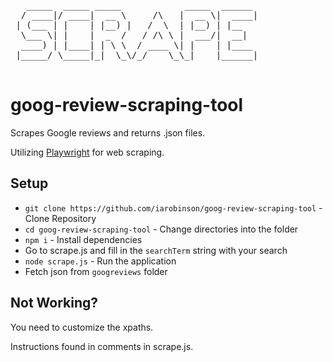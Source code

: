 <pre>
   _____  _____ _____            _____  ______ 
  / ____|/ ____|  __ \     /\   |  __ \|  ____|
 | (___ | |    | |__) |   /  \  | |__) | |__   
  \___ \| |    |  _  /   / /\ \ |  ___/|  __|  
  ____) | |____| | \ \  / ____ \| |    | |____ 
 |_____/ \_____|_|  \_\/_/    \_\_|    |______|
                                               
</pre>

# goog-review-scraping-tool

Scrapes Google reviews and returns .json files.

Utilizing [Playwright](https://github.com/microsoft/playwright) for web scraping.

## Setup

- `git clone https://github.com/iarobinson/goog-review-scraping-tool` - Clone Repository 
- `cd goog-review-scraping-tool` - Change directories into the folder 
- `npm i` - Install dependencies 
- Go to scrape.js and fill in the `searchTerm` string with your search
- `node scrape.js` - Run the application
- Fetch json from `googreviews` folder

## Not Working?

You need to customize the xpaths.

Instructions found in comments in scrape.js.
